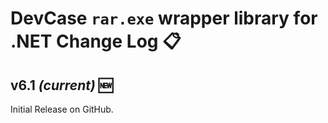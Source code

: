 # DevCase `rar.exe` wrapper library for .NET Change Log 📋

## v6.1 *(current)* 🆕
Initial Release on GitHub.